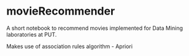 # movieRecommender
A short notebook to recommend movies implemented for Data Mining laboratories at PUT.

Makes use of association rules algorithm - Apriori

